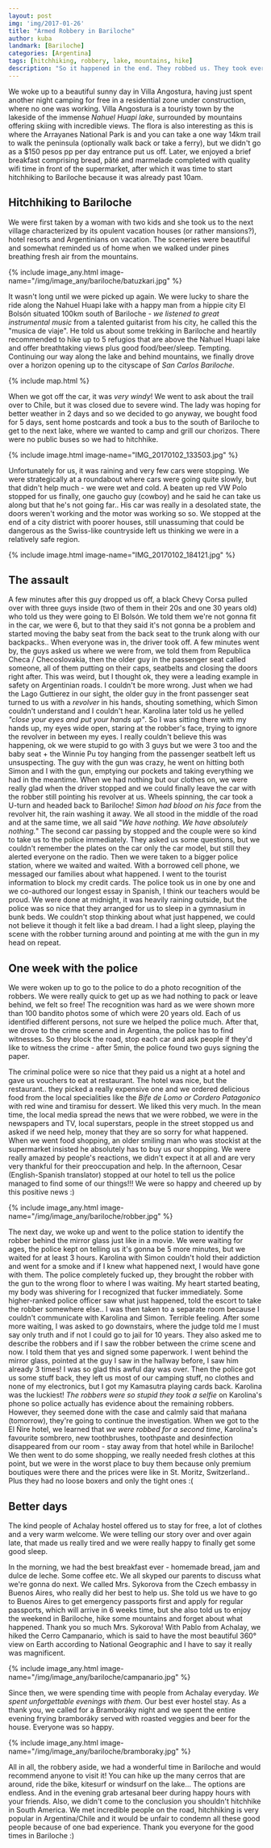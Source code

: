 ```yaml
---
layout: post
img: 'img/2017-01-26'
title: "Armed Robbery in Bariloche"
author: kuba
landmark: [Bariloche]
categories: [Argentina]
tags: [hitchhiking, robbery, lake, mountains, hike]
description: "So it happened in the end. They robbed us. They took everything. We didn't have nothing. But who cares when you come out of this alive."
---
```


We woke up to a beautiful sunny day in Villa Angostura, having just spent another night camping for free in a residential zone under construction, where no one was working. Villa Angostura is a touristy town by the lakeside of the immense *Nahuel Huapi lake*, surrounded by mountains offering skiing with incredible views. The flora is also interesting as this is where the Arrayanes National Park is and you can take a one way 14km trail to walk the peninsula (optionally walk back or take a ferry), but we didn't go as a $150 pesos pp per day entrance put us off. Later, we enjoyed a brief breakfast comprising bread, pâté and marmelade completed with quality wifi time in front of the supermarket, after which it was time to start hitchhiking to Bariloche because it was already past 10am.

## Hitchhiking to Bariloche

We were first taken by a woman with two kids and she took us to the next village characterized by its opulent vacation houses (or rather mansions?), hotel resorts and Argentinians on vacation. The sceneries were beautiful and somewhat reminded us of home when we walked under pines breathing fresh air from the mountains. 

{% include image_any.html image-name="/img/image_any/bariloche/batuzkari.jpg" %}

It wasn't long until we were picked up again. We were lucky to share the ride along the Nahuel Huapi lake with a happy man from a hippie city El Bolsón situated 100km south of Bariloche - *we listened to great instrumental music* from a talented guitarist from his city, he called this the "musica de viaje". He told us about some trekking in Bariloche and heartily recommended to hike up to 5 refugios that are above the Nahuel Huapi lake and offer breathtaking views plus good food/beer/sleep. Tempting. Continuing our way along the lake and behind mountains, we finally drove over a horizon opening up to the cityscape of *San Carlos Bariloche*.

{% include map.html %}

When we got off the car, it was *very windy*! We went to ask about the trail over to Chile, but it was closed due to severe wind. The lady was hoping for better weather in 2 days and so we decided to go anyway, we bought food for 5 days, sent home postcards and took a bus to the south of Bariloche to get to the next lake, where we wanted to camp and grill our chorizos. There were no public buses so we had to hitchhike.

{% include image.html image-name="IMG_20170102_133503.jpg" %}

Unfortunately for us, it was raining and very few cars were stopping. We were strategically at a roundabout where cars were going quite slowly, but that didn't help much - we were wet and cold. A beaten up red VW Polo stopped for us finally, one gaucho guy (cowboy) and he said he can take us along but that he's not going far.. His car was really in a desolated state, the doors weren't working and the motor was working so so. We stopped at the end of a city district with poorer houses, still unassuming that could be dangerous as the Swiss-like countryside left us thinking we were in a relatively safe region. 

{% include image.html image-name="IMG_20170102_184121.jpg" %}

## The assault

A few minutes after this guy dropped us off, a black Chevy Corsa pulled over with three guys inside (two of them in their 20s and one 30 years old) who told us they were going to El Bolsón. We told them we're not gonna fit in the car, we were 6, but to that they said it's not gonna be a problem and started moving the baby seat from the back seat to the trunk along with our backpacks.. When everyone was in, the driver took off. A few minutes went by, the guys asked us where we were from, we told them from Republica Checa / Checoslovakia, then the older guy in the passenger seat called someone, all of them putting on their caps, seatbelts and closing the doors right after. This was weird, but I thought ok, they were a leading example in safety on Argentinian roads. I couldn't be more wrong. Just when we had the Lago Guttierez in our sight, the older guy in the front passenger seat turned to us with a *revolver* in his hands, shouting something, which Simon couldn't understand and I couldn't hear. Karolina later told us he yelled *"close your eyes and put your hands up"*. So I was sitting there with my hands up, my eyes wide open, staring at the robber's face, trying to ignore the revolver in between my eyes. I really couldn't believe this was happening, ok we were stupid to go with 3 guys but we were 3 too and the baby seat + the Winnie Pu toy hanging from the passenger seatbelt left us unsuspecting. The guy with the gun was crazy, he went on hitting both Simon and I with the gun, emptying our pockets and taking everything we had in the meantime. When we had nothing but our clothes on, we were really glad when the driver stopped and we could finally leave the car with the robber still pointing his revolver at us. Wheels spinning, the car took a U-turn and headed back to Bariloche! *Simon had blood on his face* from the revolver hit, the rain washing it away. We all stood in the middle of the road and at the same time, we all said "*We have nothing. We have absolutely nothing.*" The second car passing by stopped and the couple were so kind to take us to the police immediately. They asked us some questions, but we couldn't remember the plates on the car only the car model, but still they alerted everyone on the radio. Then we were taken to a bigger police station, where we waited and waited. With a borrowed cell phone, we messaged our families about what happened. I went to the tourist information to block my credit cards. The police took us in one by one and we co-authored our longest essay in Spanish, I think our teachers would be proud. We were done at midnight, it was heavily raining outside, but the police was so nice that they arranged for us to sleep in a gymnasium in bunk beds. We couldn't stop thinking about what just happened, we could not believe it though it felt like a bad dream. I had a light sleep, playing the scene with the robber turning around and pointing at me with the gun in my head on repeat.

## One week with the police

We were woken up to go to the police to do a photo recognition of the robbers. We were really quick to get up as we had nothing to pack or leave behind, we felt so free! The recognition was hard as we were shown more than 100 bandito photos some of which were 20 years old. Each of us identified different persons, not sure we helped the police much. After that, we drove to the crime scene and in Argentina, the police has to find witnesses. So they block the road, stop each car and ask people if they'd like to witness the crime - after 5min, the police found two guys signing the paper. 

The criminal police were so nice that they paid us a night at a hotel and gave us vouchers to eat at restaurant. The hotel was nice, but the restaurant.. they picked a really expensive one and we ordered delicious food from the local specialities like the *Bife de Lomo or Cordero Patagonico* with red wine and tiramisu for dessert. We liked this very much. In the mean time, the local media spread the news that we were robbed, we were in the newspapers and TV, local superstars, people in the street stopped us and asked if we need help, money that they are so sorry for what happened. When we went food shopping, an older smiling man who was stockist at the supermarket insisted he absolutely has to buy us our shopping. We were really amazed by people's reactions, we didn't expect it at all and are very very thankful for their preoccupation and help. In the afternoon, Cesar (English-Spanish translator) stopped at our hotel to tell us the police managed to find some of our things!!! We were so happy and cheered up by this positive news :)

{% include image_any.html image-name="/img/image_any/bariloche/robber.jpg" %}

The next day, we woke up and went to the police station to identify the robber behind the mirror glass just like in a movie. We were waiting for ages, the police kept on telling us it's gonna be 5 more minutes, but we waited for at least 3 hours. Karolina with Simon couldn't hold their addiction and went for a smoke and if I knew what happened next, I would have gone with them. The police completely fucked up, they brought the robber with the gun to the wrong floor to where I was waiting. My heart started beating, my body was shivering for I recognized that fucker immediately. Some higher-ranked police officer saw what just happened, told the escort to take the robber somewhere else.. I was then taken to a separate room because I couldn't communicate with Karolina and Simon. Terrible feeling. After some more waiting, I was asked to go downstairs, where the judge told me I must say only truth and if not I could go to jail for 10 years. They also asked me to describe the robbers and if I saw the robber between the crime scene and now. I told them that yes and signed some paperwork. I went behind the mirror glass, pointed at the guy I saw in the hallway before, I saw him already 3 times! I was so glad this awful day was over. Then the police got us some stuff back, they left us most of our camping stuff, no clothes and none of my electronics, but I got my Kamasutra playing cards back. Karolina was the luckiest! *The robbers were so stupid they took a selfie* on Karolina's phone so police actually has evidence about the remaining robbers. However, they seemed done with the case and calmly said that mañana (tomorrow), they're going to continue the investigation. When we got to the El Ñire hotel, we learned that *we were robbed for a second time*, Karolina's favourite sombrero, new toothbrushes, toothpaste and desinfection disappeared from our room - stay away from that hotel while in Bariloche! We then went to do some shopping, we really needed fresh clothes at this point, but we were in the worst place to buy them because only premium boutiques were there and the prices were like in St. Moritz, Switzerland.. Plus they had no loose boxers and only the tight ones :(

## Better days

The kind people of Achalay hostel offered us to stay for free, a lot of clothes and a very warm welcome. We were telling our story over and over again late, that made us really tired and we were really happy to finally get some good sleep.

In the morning, we had the best breakfast ever - homemade bread, jam and dulce de leche. Some coffee etc. We all skyped our parents to discuss what we're gonna do next. We called Mrs. Sykorova from the Czech embassy in Buenos Aires, who really did her best to help us. She told us we have to go to Buenos Aires to get emergency passports first and apply for regular passports, which will arrive in 6 weeks time, but she also told us to enjoy the weekend in Bariloche, hike some mountains and forget about what happened. Thank you so much Mrs. Sykorova! With Pablo from Achalay, we hiked the Cerro Campanario, which is said to have the most beautiful 360° view on Earth according to National Geographic and I have to say it really was magnificent.

{% include image_any.html image-name="/img/image_any/bariloche/campanario.jpg" %}

Since then, we were spending time with people from Achalay everyday. *We spent unforgettable evenings with them*. Our best ever hostel stay. As a thank you, we called for a Bramboráky night and we spent the entire evening frying bramboráky served with roasted veggies and beer for the house. Everyone was so happy.

{% include image_any.html image-name="/img/image_any/bariloche/bramboraky.jpg" %}

All in all, the robbery aside, we had a wonderful time in Bariloche and would recommend anyone to visit it! You can hike up the many cerros that are around, ride the bike, kitesurf or windsurf on the lake… The options are endless. And in the evening grab artesanal beer during happy hours with your friends. Also, we didn't come to the conclusion you shouldn't hitchhike in South America. We met incredible people on the road, hitchhiking is very popular in Argentina/Chile and it would be unfair to condemn all these good people because of one bad experience. Thank you everyone for the good times in Bariloche :)